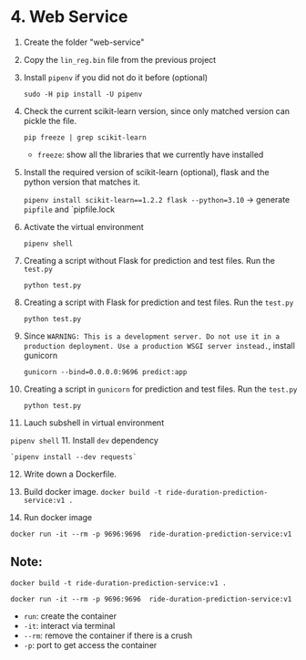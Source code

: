 # 4. Web Service

1. Create the folder "web-service"
2. Copy the `lin_reg.bin` file from the previous project

3. Install `pipenv` if you did not do it before (optional)
    
    `sudo -H pip install -U pipenv`
4. Check the current scikit-learn version, since only matched version can pickle the file.
    
    `pip freeze | grep scikit-learn`
   - `freeze`: show all the libraries that we currently have installed
5. Install the required version of scikit-learn (optional), flask and the python version that matches it.
    
    `pipenv install scikit-learn==1.2.2 flask --python=3.10`
   -> generate `pipfile` and `pipfile.lock
7. Activate the virtual environment
    
    `pipenv shell`
6. Creating a script without Flask for prediction and test files. Run the `test.py` 
   
    `python test.py`
7. Creating a script with Flask for prediction and test files. Run the `test.py` 

   `python test.py`
8. Since `WARNING: This is a development server. Do not use it in a production deployment. Use a production WSGI server instead.`, install gunicorn

   `gunicorn --bind=0.0.0.0:9696 predict:app`
9. Creating a script in `gunicorn` for prediction and test files. Run the `test.py` 

   `python test.py`
10. Lauch subshell in virtual environment

   `pipenv shell`
11. Install  `dev` dependency 

    `pipenv install --dev requests`
12. Write down a Dockerfile.
13. Build docker image.
   `docker build -t ride-duration-prediction-service:v1 .`

15. Run docker image

   `docker run -it --rm -p 9696:9696  ride-duration-prediction-service:v1`


## Note:
`docker build -t ride-duration-prediction-service:v1 .`

`docker run -it --rm -p 9696:9696  ride-duration-prediction-service:v1`

- `run`: create the container
- `-it`: interact via terminal
- `--rm`: remove the container if there is a crush
- `-p`: port to get access the container

